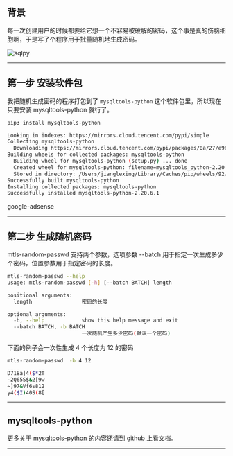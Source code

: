 ## 背景
每一次创建用户的时候都要给它想一个不容易被破解的密码，这个事是真的伤脑细胞啊，于是写了个程序用于批量随机地生成密码。

![sqlpy](static/2020-24/sqlpy-random-passwd.jpg)

---

## 第一步 安装软件包
我把随机生成密码的程序打包到了 `mysqltools-python` 这个软件包里，所以现在只要安装 mysqltools-python 就行了。
```bash
pip3 install mysqltools-python

Looking in indexes: https://mirrors.cloud.tencent.com/pypi/simple
Collecting mysqltools-python
  Downloading https://mirrors.cloud.tencent.com/pypi/packages/0a/27/e9857de901b16869d6b2b3d5a635379862d6a878c2e8ed5662a672c7114d/mysqltools-python-2.20.06.01.tar.gz (33 kB)
Building wheels for collected packages: mysqltools-python
  Building wheel for mysqltools-python (setup.py) ... done
  Created wheel for mysqltools-python: filename=mysqltools_python-2.20.6.1-py3-none-any.whl size=58078 sha256=43d4e0fe872fed30473f31ffa3085b8436bac268cbc5d11c163c15ace928ab54
  Stored in directory: /Users/jianglexing/Library/Caches/pip/wheels/92/b8/dd/aba3f0eed3642d3e09ec29458503be8ca7050080d0df0c4abc
Successfully built mysqltools-python
Installing collected packages: mysqltools-python
Successfully installed mysqltools-python-2.20.6.1
```

google-adsense

---


## 第二步 生成随机密码
mtls-random-passwd 支持两个参数，选项参数 --batch 用于指定一次生成多少个密码，位置参数用于指定密码的长度。
```bash
mtls-random-passwd --help
usage: mtls-random-passwd [-h] [--batch BATCH] length

positional arguments:
  length                密码的长度

optional arguments:
  -h, --help            show this help message and exit
  --batch BATCH, -b BATCH
                        一次随机产生多少密码(默认一个密码)
```
下面的例子会一次性生成 4 个长度为 12 的密码
```bash
mtls-random-passwd  -b 4 12

D718a]4($*2T
-2Q65S$&2[9w
~]97&Vf6s812
y4($I)40S(8[
```

---


## mysqltools-python
更多关于 [mysqltools-python](https://github.com/Neeky/mysqltools-python) 的内容还请到 github 上看文档。

---





